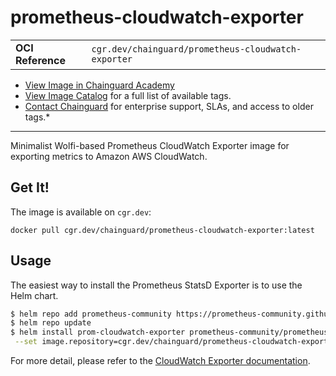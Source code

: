 <!--monopod:start-->
# prometheus-cloudwatch-exporter
| | |
| - | - |
| **OCI Reference** | `cgr.dev/chainguard/prometheus-cloudwatch-exporter` |


* [View Image in Chainguard Academy](https://edu.chainguard.dev/chainguard/chainguard-images/reference/prometheus-cloudwatch-exporter/overview/)
* [View Image Catalog](https://console.enforce.dev/images/catalog) for a full list of available tags.
* [Contact Chainguard](https://www.chainguard.dev/chainguard-images) for enterprise support, SLAs, and access to older tags.*

---
<!--monopod:end-->

Minimalist Wolfi-based Prometheus CloudWatch Exporter image for exporting metrics to Amazon AWS CloudWatch.

## Get It!

The image is available on `cgr.dev`:

```
docker pull cgr.dev/chainguard/prometheus-cloudwatch-exporter:latest
```

## Usage

The easiest way to install the Prometheus StatsD Exporter is to use the Helm chart.

```bash
$ helm repo add prometheus-community https://prometheus-community.github.io/helm-charts
$ helm repo update
$ helm install prom-cloudwatch-exporter prometheus-community/prometheus-cloudwatch-exporter \
 --set image.repository=cgr.dev/chainguard/prometheus-cloudwatch-exporter --set image.tag=latest
```

For more detail, please refer to the [CloudWatch Exporter documentation](https://github.com/prometheus/cloudwatch_exporter).
